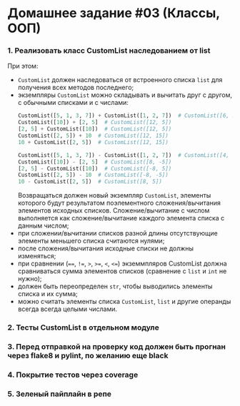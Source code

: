 # Домашнее задание #03 (Классы, ООП)

### 1. Реализовать класс CustomList наследованием от list

При этом:
- `CustomList` должен наследоваться от встроенного списка `list` для получения всех методов последнего;
- экземпляры `CustomList` можно складывать и вычитать друг с другом, с обычными списками и с числами:
  ```py
  CustomList([5, 1, 3, 7]) + CustomList([1, 2, 7])  # CustomList([6, 3, 10, 7])
  CustomList([10]) + [2, 5]  # CustomList([12, 5])
  [2, 5] + CustomList([10])  # CustomList([12, 5])
  CustomList([2, 5]) + 10  # CustomList([12, 15])
  10 + CustomList([2, 5])  # CustomList([12, 15])

  CustomList([5, 1, 3, 7]) - CustomList([1, 2, 7])  # CustomList([4, -1, -4, 7])
  CustomList([10]) - [2, 5]  # CustomList([8, -5])
  [2, 5] - CustomList([10])  # CustomList([-8, 5])
  CustomList([2, 5]) - 10  # CustomList([-8, -5])
  10 - CustomList([2, 5])  # CustomList([8, 5])
  ```
  Возвращаться должен новый экземпляр `CustomList`, элементы которого будут результатом поэлементного сложения/вычитания элементов исходных списков.
  Сложение/вычитание с числом выполняется как сложение/вычитание каждого элемента списка с данным числом;
- при сложении/вычитании списков разной длины отсутствующие элементы меньшего списка считаются нулями;
- после сложения/вычитания исходные списки не должны изменяться;
- при сравнении (`==`, `!=`, `>`, `>=`, `<`, `<=`) экземмпляров CustomList должна сравниваться сумма элементов списков (сравнение с `list` и `int` не нужно);
- должен быть переопределен `str`, чтобы выводились элементы списка и их сумма;
- можно считать элементы списка `CustomList`, `list` и другие операнды всегда всегда целыми числами.

### 2. Тесты CustomList в отдельном модуле

### 3. Перед отправкой на проверку код должен быть прогнан через flake8 и pylint, по желанию еще black

### 4. Покрытие тестов через coverage

### 5. Зеленый пайплайн в репе
